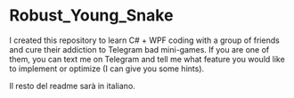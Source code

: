 # Robust_Young_Snake

I created this repository to learn C# + WPF coding with a group of friends and cure their addiction to Telegram bad mini-games.
If you are one of them, you can text me on Telegram and tell me what feature you would like to implement or optimize (I can give you some hints).

Il resto del readme sarà in italiano.
